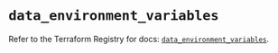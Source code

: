 # `data_environment_variables`

Refer to the Terraform Registry for docs: [`data_environment_variables`](https://registry.terraform.io/providers/eppo/environment/1.3.8/docs/data-sources/variables).

